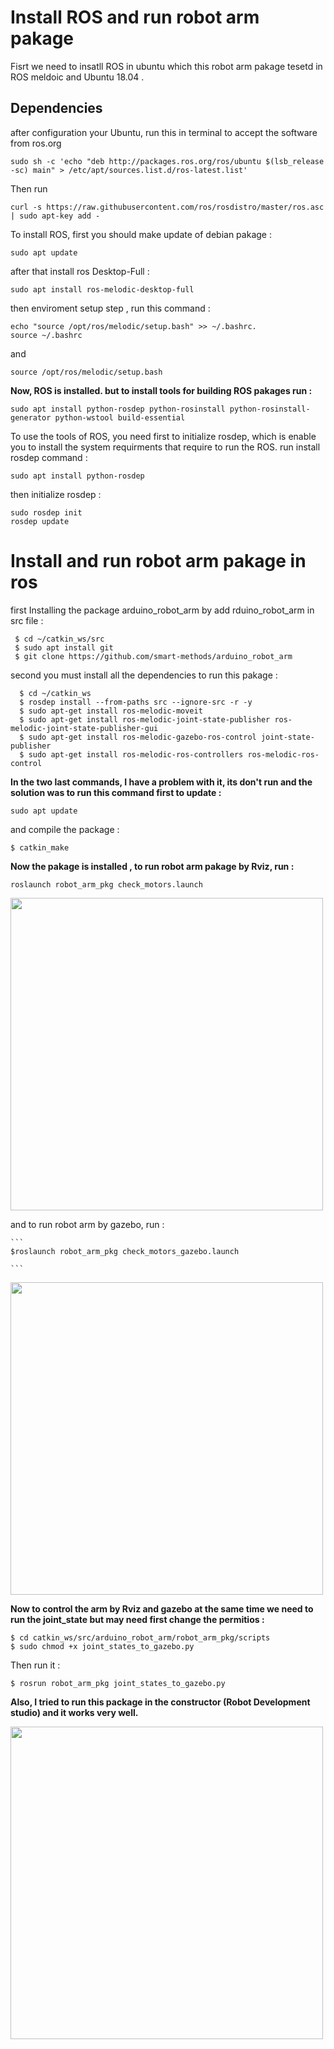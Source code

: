 # Install ROS and run robot arm pakage
Fisrt we need to insatll ROS in ubuntu which this robot arm pakage tesetd in ROS meldoic and Ubuntu 18.04 .  
## Dependencies
 after configuration your Ubuntu, run this in terminal to accept the software from ros.org   

```
sudo sh -c 'echo "deb http://packages.ros.org/ros/ubuntu $(lsb_release -sc) main" > /etc/apt/sources.list.d/ros-latest.list'
```    

Then run   

```
curl -s https://raw.githubusercontent.com/ros/rosdistro/master/ros.asc | sudo apt-key add -
```

To install ROS, first you should make update of debian pakage :     

```
sudo apt update
``` 

after that install ros Desktop-Full :  


``` 
sudo apt install ros-melodic-desktop-full
``` 


then enviroment setup step , run this command :

```
echo "source /opt/ros/melodic/setup.bash" >> ~/.bashrc. 
source ~/.bashrc
```
and   

```
source /opt/ros/melodic/setup.bash
``` 

**Now, ROS is installed. but to install tools for building ROS pakages run :**

``` 
sudo apt install python-rosdep python-rosinstall python-rosinstall-generator python-wstool build-essential
```

To use the tools of ROS, you need first to initialize rosdep, which is enable you to install the system requirments that require to run the ROS. 
run install rosdep command   :  

``` 
sudo apt install python-rosdep
``` 

then initialize rosdep  :  
```
sudo rosdep init
rosdep update
```

# Install and run robot arm pakage in ros

first Installing the package arduino_robot_arm by add rduino_robot_arm in src file :  
```
 $ cd ~/catkin_ws/src
 $ sudo apt install git
 $ git clone https://github.com/smart-methods/arduino_robot_arm 
```
second you must install all the dependencies to run this pakage :
	
  ```
    $ cd ~/catkin_ws
	$ rosdep install --from-paths src --ignore-src -r -y
	$ sudo apt-get install ros-melodic-moveit
	$ sudo apt-get install ros-melodic-joint-state-publisher ros-melodic-joint-state-publisher-gui
	$ sudo apt-get install ros-melodic-gazebo-ros-control joint-state-publisher
	$ sudo apt-get install ros-melodic-ros-controllers ros-melodic-ros-control
   ```
   
   **In the two last commands, I have a problem with it, its don't run and the solution was to run this command first to update :**
   
   ```
   sudo apt update
   ``` 
   
   and compile the package :
  
   ``` 
   $ catkin_make
   ``` 
   
  **Now the pakage is installed , to run robot arm pakage by Rviz, run :**
   
   ```
   roslaunch robot_arm_pkg check_motors.launch
   ```
 <image src = "https://github.com/betoolhamad/Install-and-run-robot-arm-in-ros/blob/main/Rviz.gif" width="500" />
  
   
   and to run robot arm by gazebo, run :
   
    ```
    $roslaunch robot_arm_pkg check_motors_gazebo.launch 
    
    ``` 
    
    
<image src = "https://github.com/betoolhamad/Install-and-run-robot-arm-in-ros/blob/main/gazebo-arm.gif" width="500" />


  
   **Now to control the arm by Rviz and gazebo at the same time we need to run the joint_state but may need first change the permitios :**
  
   ```
   $ cd catkin_ws/src/arduino_robot_arm/robot_arm_pkg/scripts
   $ sudo chmod +x joint_states_to_gazebo.py
   ```
   
   Then run it :
   
   ```
   $ rosrun robot_arm_pkg joint_states_to_gazebo.py
   
   ``` 
   
  **Also, I tried to run this package in the constructor (Robot Development studio) and it works very well.**
  
  <image src = "https://github.com/betoolhamad/Install-and-run-robot-arm-in-ros/blob/main/RDS.gif" width="500" />









